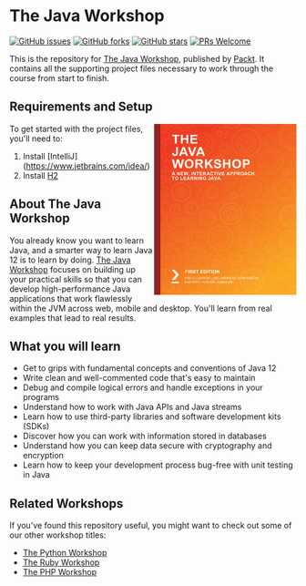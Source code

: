 # The Java Workshop
[![GitHub issues](https://img.shields.io/github/issues/TrainingByPackt/The-Java-Workshop.svg)](https://github.com/TrainingByPackt/The-Java-Workshop/issues)
[![GitHub forks](https://img.shields.io/github/forks/TrainingByPackt/The-Java-Workshop.svg)](https://github.com/TrainingByPackt/The-Java-Workshop/network)
[![GitHub stars](https://img.shields.io/github/stars/TrainingByPackt/The-Java-Workshop.svg)](https://github.com/TrainingByPackt/The-Java-Workshop/stargazers)
[![PRs Welcome](https://img.shields.io/badge/PRs-welcome-brightgreen.svg)](https://github.com/TrainingByPackt/The-Java-Workshop/pulls)

This is the repository for [The Java Workshop](https://courses.packtpub.com/courses/java?utm_source=github&utm_medium=repository&utm_campaign=9781838986698&utm_term=Java&utm_content=The%20Java%20Workshop), published by [Packt](https://www.packtpub.com/?utm_source=github). It contains all the supporting project files necessary to work through the course from start to finish.

## Requirements and Setup
<a href="https://courses.packtpub.com/courses/java?utm_source=github&utm_medium=repository&utm_campaign=9781838986698&utm_term=Java&utm_content=The%20Java%20Workshop"><img src="https://github.com/PacktWorkshops/Workshop-Covers/blob/master/The%20Java%20Workshop.jpg" alt="The Java Workshop" height="300px" width="250px" align="right" this.target="_blank"></a>

To get started with the project files, you'll need to:
1. Install [IntelliJ] (https://www.jetbrains.com/idea/)
2. Install [H2](http://www.h2database.com/html/main.html)

## About The Java Workshop
You already know you want to learn Java, and a smarter way to learn Java 12 is to learn by doing. [The Java Workshop](https://courses.packtpub.com/courses/java?utm_source=github&utm_medium=repository&utm_campaign=9781838986698&utm_term=Java&utm_content=The%20Java%20Workshop) focuses on building up your practical skills so that you can develop high-performance Java applications that work flawlessly within the JVM across web, mobile and desktop. You'll learn from real examples that lead to real results.

## What you will learn
* Get to grips with fundamental concepts and conventions of Java 12 
* Write clean and well-commented code that's easy to maintain 
* Debug and compile logical errors and handle exceptions in your programs 
* Understand how to work with Java APIs and Java streams 
* Learn how to use third-party libraries and software development kits (SDKs) 
* Discover how you can work with information stored in databases 
* Understand how you can keep data secure with cryptography and encryption 
* Learn how to keep your development process bug-free with unit testing in Java  

## Related Workshops
If you've found this repository useful, you might want to check out some of our other workshop titles:
* [The Python Workshop](https://courses.packtpub.com/courses/python?utm_source=github&utm_medium=repository&utm_campaign=9781839218859&utm_term=Python&utm_content=The%20Python%20Workshop)
* [The Ruby Workshop](https://courses.packtpub.com/courses/ruby?utm_source=github&utm_medium=repository&utm_campaign=9781838642365&utm_term=Ruby&utm_content=The%20Ruby%20Workshop)
* [The PHP Workshop](https://courses.packtpub.com/courses/php?utm_source=github&utm_medium=repository&utm_campaign=9781838648916&utm_term=PHP&utm_content=The%20PHP%20Workshop)





